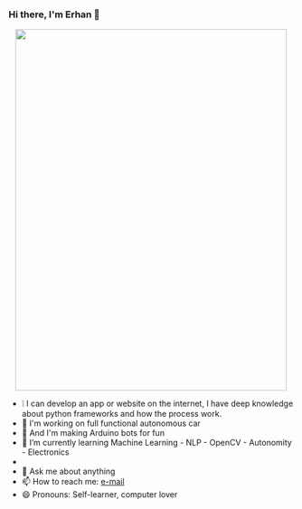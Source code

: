 
### Hi there, I'm Erhan 👋

<p align="center">
  <img width="480" height="640" src="https://erhan-namli.github.io/assets/img/480.jpg">
</p>

- :grey_exclamation: I can develop an app or website on the internet, I have deep knowledge about python frameworks and how the process work.
- 🔭 I'm working on full functional autonomous car  
- 🤙  And I'm making Arduino bots for fun 
- 🌱 I’m currently learning Machine Learning - NLP - OpenCV - Autonomity - Electronics
- 
- 💬 Ask me about anything
- 📫 How to reach me: [e-mail](erhan_namli@outlook.com)
- 😄 Pronouns: Self-learner, computer lover
